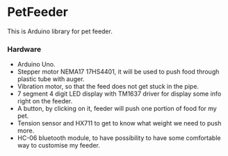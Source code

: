 # PetFeeder

This is Arduino library for pet feeder.

### Hardware
- Arduino Uno.
- Stepper motor NEMA17 17HS4401, it will be used to push food through plastic tube with auger.
- Vibration motor, so that the feed does not get stuck in the pipe.
- 7 segment 4 digit LED display with TM1637 driver for display some info right on the feeder.
- A button, by clicking on it, feeder will push one portion of food for my pet.
- Tension sensor and HX711 to get to know what weight we need to push more.
- HC-06 bluetooth module, to have possibility to have some comfortable way to customise my feeder. 
